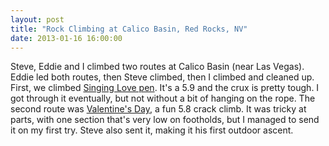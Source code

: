 ```yaml
---
layout: post
title: "Rock Climbing at Calico Basin, Red Rocks, NV"
date: 2013-01-16 16:00:00
---
```


Steve, Eddie and I climbed two routes at Calico Basin (near Las Vegas). Eddie led both routes, then Steve climbed, then I climbed and cleaned up. First, we climbed [Singing Love pen](http://www.mountainproject.com/v/singing-love-pen/105733040). It's a 5.9 and the crux is pretty tough. I got through it eventually, but not without a bit of hanging on the rope. The second route was [Valentine's Day](http://www.rockclimbing.com/routes/North_America/United_States/Nevada/Red_Rock_Canyon/Calico_Basin/Moderate_Mecca/Valentine_s_Day_27439.html), a fun 5.8 crack climb. It was tricky at parts, with one section that's very low on footholds, but I managed to send it on my first try. Steve also sent it, making it his first outdoor ascent.
